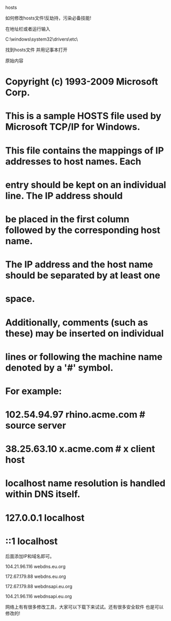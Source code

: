 hosts

如何修改hosts文件!反劫持，污染必备技能!

在地址栏或者运行输入 

C:\windows\system32\drivers\etc\

找到hosts文件 并用记事本打开

原始内容

# Copyright (c) 1993-2009 Microsoft Corp.

#

# This is a sample HOSTS file used by Microsoft TCP/IP for Windows.

#

# This file contains the mappings of IP addresses to host names. Each

# entry should be kept on an individual line. The IP address should

# be placed in the first column followed by the corresponding host name.

# The IP address and the host name should be separated by at least one

# space.

#

# Additionally, comments (such as these) may be inserted on individual

# lines or following the machine name denoted by a '#' symbol.

#

# For example:

#

# 102.54.94.97 rhino.acme.com # source server

# 38.25.63.10 x.acme.com # x client host

# localhost name resolution is handled within DNS itself.

# 127.0.0.1 localhost

# ::1 localhost

后面添加IP和域名即可。

104.21.96.116  webdns.eu.org

172.67.179.88 webdns.eu.org

172.67.179.88 webdnsapi.eu.org

104.21.96.116  webdnsapi.eu.org




网络上有有很多修改工具，大家可以下载下来试试。还有很多安全软件 也是可以修改的!
